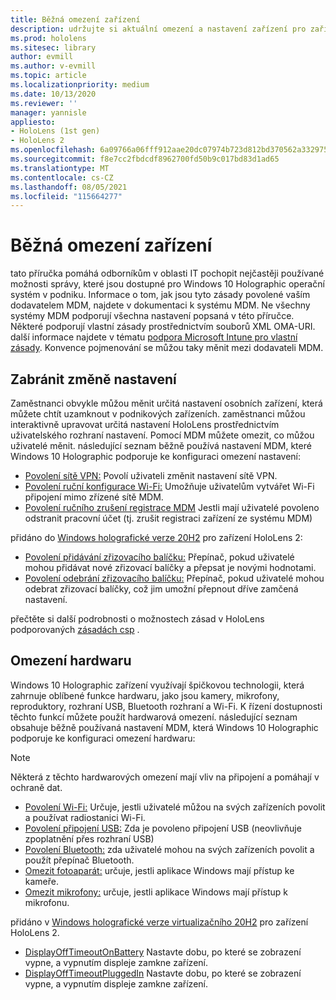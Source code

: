 ```yaml
---
title: Běžná omezení zařízení
description: udržujte si aktuální omezení a nastavení zařízení pro zařízení HoloLens mixed reality.
ms.prod: hololens
ms.sitesec: library
author: evmill
ms.author: v-evmill
ms.topic: article
ms.localizationpriority: medium
ms.date: 10/13/2020
ms.reviewer: ''
manager: yannisle
appliesto:
- HoloLens (1st gen)
- HoloLens 2
ms.openlocfilehash: 6a09766a06fff912aae20dc07974b723d812bd370562a33297552dc0d2f7f12c
ms.sourcegitcommit: f8e7cc2fbdcdf8962700fd50b9c017bd83d1ad65
ms.translationtype: MT
ms.contentlocale: cs-CZ
ms.lasthandoff: 08/05/2021
ms.locfileid: "115664277"
---
```

# <a name="common-device-restrictions"></a>Běžná omezení zařízení 

tato příručka pomáhá odborníkům v oblasti IT pochopit nejčastěji používané možnosti správy, které jsou dostupné pro Windows 10 Holographic operační systém v podniku. Informace o tom, jak jsou tyto zásady povolené vaším dodavatelem MDM, najdete v dokumentaci k systému MDM. Ne všechny systémy MDM podporují všechna nastavení popsaná v této příručce. Některé podporují vlastní zásady prostřednictvím souborů XML OMA-URI. další informace najdete v tématu [podpora Microsoft Intune pro vlastní zásady](/mem/intune/configuration/custom-settings-windows-10). Konvence pojmenování se můžou taky měnit mezi dodavateli MDM.

## <a name="prevent-changing-of-settings"></a>Zabránit změně nastavení
Zaměstnanci obvykle můžou měnit určitá nastavení osobních zařízení, která můžete chtít uzamknout v podnikových zařízeních. zaměstnanci můžou interaktivně upravovat určitá nastavení HoloLens prostřednictvím uživatelského rozhraní nastavení. Pomocí MDM můžete omezit, co můžou uživatelé měnit. následující seznam běžně používá nastavení MDM, které Windows 10 Holographic podporuje ke konfiguraci omezení nastavení:
-   [Povolení sítě VPN:](/windows/client-management/mdm/policy-csp-settings#settings-allowvpn) Povolí uživateli změnit nastavení sítě VPN.
-   [Povolení ruční konfigurace Wi-Fi:](/windows/client-management/mdm/policy-csp-wifi#wifi-allowmanualwificonfiguration) Umožňuje uživatelům vytvářet Wi-Fi připojení mimo zřízené sítě MDM.
-   [Povolení ručního zrušení registrace MDM](/windows/client-management/mdm/policy-csp-experience#experience-allowmanualmdmunenrollment) Jestli mají uživatelé povoleno odstranit pracovní účet (tj. zrušit registraci zařízení ze systému MDM)

přidáno do [Windows holografické verze 20H2](hololens-release-notes.md#windows-holographic-version-20h2) pro zařízení HoloLens 2:
- [Povolení přidávání zřizovacího balíčku:](/windows/client-management/mdm/policy-csp-security#security-allowaddprovisioningpackage) Přepínač, pokud uživatelé mohou přidávat nové zřizovací balíčky a přepsat je novými hodnotami.
- [Povolení odebrání zřizovacího balíčku:](/windows/client-management/mdm/policy-csp-security#security-allowremoveprovisioningpackage) Přepínač, pokud uživatelé mohou odebrat zřizovací balíčky, což jim umožní přepnout dříve zamčená nastavení.

přečtěte si další podrobnosti o možnostech zásad v HoloLens podporovaných [zásadách csp](/windows/client-management/mdm/policy-csps-supported-by-hololens2) .

## <a name="hardware-restrictions"></a>Omezení hardwaru
Windows 10 Holographic zařízení využívají špičkovou technologii, která zahrnuje oblíbené funkce hardwaru, jako jsou kamery, mikrofony, reproduktory, rozhraní USB, Bluetooth rozhraní a Wi-Fi. K řízení dostupnosti těchto funkcí můžete použít hardwarová omezení.
následující seznam obsahuje běžně používaná nastavení MDM, která Windows 10 Holographic podporuje ke konfiguraci omezení hardwaru:

> [!NOTE]
> Některá z těchto hardwarových omezení mají vliv na připojení a pomáhají v ochraně dat.

-   [Povolení Wi-Fi:](/windows/client-management/mdm/policy-csp-wifi#wifi-allowwifi) Určuje, jestli uživatelé můžou na svých zařízeních povolit a používat radiostanici Wi-Fi.
-   [Povolení připojení USB:](/windows/client-management/mdm/policy-csp-connectivity#connectivity-allowusbconnection) Zda je povoleno připojení USB (neovlivňuje zpoplatnění přes rozhraní USB)
-   [Povolení Bluetooth:](/windows/client-management/mdm/policy-csp-connectivity#connectivity-allowbluetooth) zda uživatelé mohou na svých zařízeních povolit a použít přepínač Bluetooth.
-   [Omezit fotoaparát:](/windows/client-management/mdm/policy-csp-privacy#privacy-letappsaccesscamera) určuje, jestli aplikace Windows mají přístup ke kameře.
-   [Omezit mikrofony:](/windows/client-management/mdm/policy-csp-privacy#privacy-letappsaccessmicrophone) určuje, jestli aplikace Windows mají přístup k mikrofonu.

přidáno v [Windows holografické verze virtualizačního 20H2](hololens-release-notes.md#windows-holographic-version-20h2) pro zařízení HoloLens 2. 
- [DisplayOffTimeoutOnBattery](/windows/client-management/mdm/policy-csp-power#power-displayofftimeoutonbattery) Nastavte dobu, po které se zobrazení vypne, a vypnutím displeje zamkne zařízení. 
- [DisplayOffTimeoutPluggedIn](/windows/client-management/mdm/policy-csp-power#power-displayofftimeoutpluggedin) Nastavte dobu, po které se zobrazení vypne, a vypnutím displeje zamkne zařízení. 
